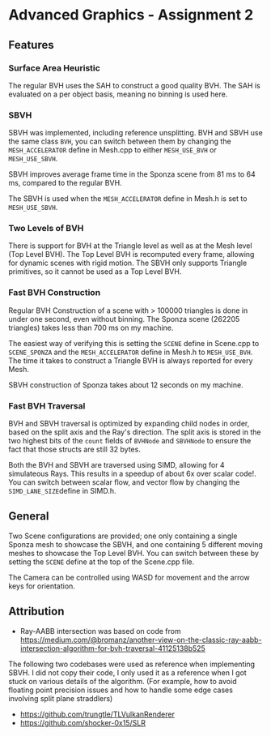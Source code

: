 # Advanced Graphics - Assignment 2

## Features

### Surface Area Heuristic
The regular BVH uses the SAH to construct a good quality BVH. The SAH is evaluated on a per object basis, meaning no binning is used here.

### SBVH
SBVH was implemented, including reference unsplitting. BVH and SBVH use the same class ``BVH``, you can switch between them by  changing the ``MESH_ACCELERATOR`` define in Mesh.cpp to either ``MESH_USE_BVH`` or ``MESH_USE_SBVH``. 

SBVH improves average frame time in the Sponza scene from 81 ms to 64 ms, compared to the regular BVH.

The SBVH is used when the ``MESH_ACCELERATOR`` define in Mesh.h is set to ``MESH_USE_SBVH``.

### Two Levels of BVH
There is support for BVH at the Triangle level as well as at the Mesh level (Top Level BVH). The Top Level BVH is recomputed every frame, allowing for dynamic scenes with rigid motion.
The SBVH only supports Triangle primitives, so it cannot be used as a Top Level BVH.

### Fast BVH Construction
Regular BVH Construction of a scene with > 100000 triangles is done in under one second, even without binning. The Sponza scene (262205 triangles) takes less than 700 ms on my machine.

The easiest way of verifying this is setting the ``SCENE`` define in Scene.cpp to ``SCENE_SPONZA`` and the ``MESH_ACCELERATOR`` define in Mesh.h to ``MESH_USE_BVH``. The time it takes to construct a Triangle BVH is always reported for every Mesh.

SBVH construction of Sponza takes about 12 seconds on my machine.

### Fast BVH Traversal
BVH and SBVH traversal is optimized by expanding child nodes in order, based on the split axis and the Ray's direction. The split axis is stored in the two highest bits of the ``count`` fields of ``BVHNode`` and ``SBVHNode`` to ensure the fact that those structs are still 32 bytes.

Both the BVH and SBVH are traversed using SIMD, allowing for 4 simulateous Rays. This results in a speedup of about 6x over scalar code!. You can switch between scalar flow, and vector flow by changing the ``SIMD_LANE_SIZE``define in SIMD.h.

## General

Two Scene configurations are provided; one only containing a single Sponza mesh to showcase the SBVH, and one containing 5 different moving meshes to showcase the Top Level BVH.
You can switch between these by setting the ``SCENE`` define at the top of the Scene.cpp file.

The Camera can be controlled using WASD for movement and the arrow keys for orientation.

## Attribution
- Ray-AABB intersection was based on code from https://medium.com/@bromanz/another-view-on-the-classic-ray-aabb-intersection-algorithm-for-bvh-traversal-41125138b525

The following two codebases were used as reference when implementing SBVH. I did not copy their code, I only used it as a reference when I got stuck on various details of the algorithm. (For example, how to avoid floating point precision issues and how to handle some edge cases involving split plane straddlers)
- https://github.com/trungtle/TLVulkanRenderer
- https://github.com/shocker-0x15/SLR

